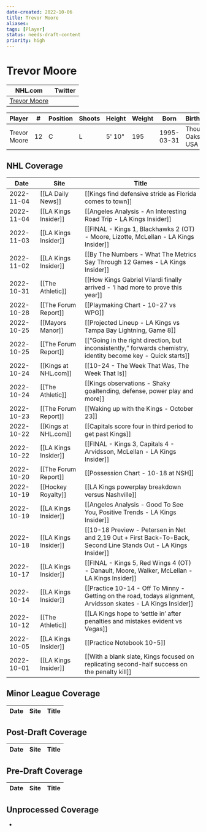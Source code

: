 ```yaml
---
date-created: 2022-10-06
title: Trevor Moore
aliases: 
tags: [Player]
status: needs-draft-content
priority: high
---
```


# Trevor Moore

NHL.com | Twitter
-|-
[Trevor Moore](https://www.nhl.com/player/trevor-moore-8479675) | 

Player | \# | Position | Shoots | Height | Weight | Born | Birthplace | Draft 
-|-|-|-|-|-|-|-|-
Trevor Moore | 12 | C | L | 5' 10" | 195 | 1995-03-31 | Thousand Oaks, CA, USA


## NHL  Coverage
| Date       | Site                 | Title                                                                                                            |
| ---------- | -------------------- | ---------------------------------------------------------------------------------------------------------------- |
| 2022-11-04 | [[LA Daily News]]    | [[Kings find defensive stride as Florida comes to town]]                                                         |
| 2022-11-04 | [[LA Kings Insider]] | [[Angeles Analysis - An Interesting Road Trip - LA Kings Insider]]                                               |
| 2022-11-03 | [[LA Kings Insider]] | [[FINAL - Kings 1, Blackhawks 2 (OT) - Moore, Lizotte, McLellan - LA Kings Insider]]                             |
| 2022-11-02 | [[LA Kings Insider]] | [[By The Numbers - What The Metrics Say Through 12 Games - LA Kings Insider]]                                    |
| 2022-10-31 | [[The Athletic]]     | [[How Kings Gabriel Vilardi finally arrived - ‘I had more to prove this year]]                                   |
| 2022-10-28 | [[The Forum Report]] | [[Playmaking Chart - 10-27 vs WPG]]                                                                              |
| 2022-10-25 | [[Mayors Manor]]     | [[Projected Lineup - LA Kings vs Tampa Bay Lightning, Game 8]]                                                   |
| 2022-10-25 | [[The Forum Report]] | [[“Going in the right direction, but inconsistently,” forwards chemistry, identity become key - Quick starts]]   |
| 2022-10-24 | [[Kings at NHL.com]] | [[10-24 - The Week That Was, The Week That Is]]                                                                  |
| 2022-10-24 | [[The Athletic]]     | [[Kings observations - Shaky goaltending, defense, power play and more]]                                         |
| 2022-10-23 | [[The Forum Report]] | [[Waking up with the Kings - October 23]]                                                                        |
| 2022-10-22 | [[Kings at NHL.com]] | [[Capitals score four in third period to get past Kings]]                                                        |
| 2022-10-22 | [[LA Kings Insider]] | [[FINAL - Kings 3, Capitals 4 - Arvidsson, McLellan - LA Kings Insider]]                                         |
| 2022-10-20 | [[The Forum Report]] | [[Possession Chart - 10-18 at NSH]]                                                                              |
| 2022-10-19 | [[Hockey Royalty]]   | [[LA Kings powerplay breakdown versus Nashville]]                                                                |
| 2022-10-19 | [[LA Kings Insider]] | [[Angeles Analysis - Good To See You, Positive Trends - LA Kings Insider]]                                       |
| 2022-10-18 | [[LA Kings Insider]] | [[10-18 Preview - Petersen in Net and 2,19 Out + First Back-To-Back, Second Line Stands Out - LA Kings Insider]] |
| 2022-10-17 | [[LA Kings Insider]] | [[FINAL - Kings 5, Red Wings 4 (OT) - Danault, Moore, Walker, McLellan - LA Kings Insider]]                      |
| 2022-10-14 | [[LA Kings Insider]] | [[Practice 10-14 - Off To Minny - Getting on the road, todays alignment, Arvidsson skates - LA Kings Insider]]   |
| 2022-10-12 | [[The Athletic]]     | [[LA Kings hope to ‘settle in’ after penalties and mistakes evident vs Vegas]]                                   |
| 2022-10-05 | [[LA Kings Insider]] | [[Practice Notebook 10-5]]                                                                                       |
| 2022-10-01 | [[LA Kings Insider]] |  [[With a blank slate, Kings focused on replicating second-half success on the penalty kill]]



## Minor League Coverage
Date | Site| Title
---|---|---



## Post-Draft Coverage
Date | Site| Title
---|---|---



## Pre-Draft Coverage
Date | Site| Title
---|---|---


## Unprocessed Coverage
- 
